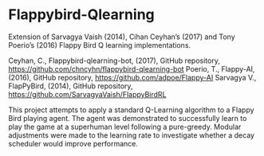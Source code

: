 # Flappybird-Qlearning
Extension of Sarvagya Vaish (2014), Cihan Ceyhan’s (2017) and Tony Poerio’s (2016) Flappy Bird Q learning implementations. 

Ceyhan, C., Flappybird-qlearning-bot, (2017), GitHub repository, https://github.com/chncyhn/flappybird-qlearning-bot
Poerio, T., Flappy-AI, (2016), GitHub repository, https://github.com/adpoe/Flappy-AI
Sarvagya V., FlapPyBird, (2014), GitHub repository, https://github.com/SarvagyaVaish/FlappyBirdRL


This project attempts to apply a standard Q-Learning algorithm to a Flappy Bird playing agent. 
The agent was demonstrated to successfully learn to play the game at a superhuman level following a pure-greedy. 
Modular adjustments were made to the learning rate to investigate whether a decay scheduler would improve performance.
